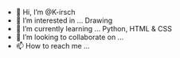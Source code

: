 - 👋 Hi, I’m @K-irsch
- 👀 I’m interested in ... Drawing
- 🌱 I’m currently learning ... Python, HTML & CSS
- 💞️ I’m looking to collaborate on ...
- 📫 How to reach me ...

<!---
K-irsch/K-irsch is a ✨ special ✨ repository because its `README.md` (this file) appears on your GitHub profile.
You can click the Preview link to take a look at your changes.
--->
